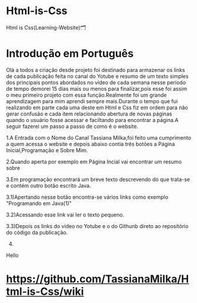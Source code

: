 # Html-is-Css
Html is Css(Learning-Website)🗂️

#  Introdução em Português
Olá a todos a criação desde projeto foi destinado para armazenar os links de cada publicação feita no canal do Yotube  e resumo de um texto simples dos principais pontos abordados no vídeo de cada semana nesse período de tempo demorei 15 dias mais ou menos para finalizar,pois esse foi assim o meu primeiro projeto com essa função.Realmente foi um grande aprendizagem para mim aprendi sempre mais.Durante o tempo que fui realizando em parte cada uma deste em Html e Css fiz em ordem para não gerar confusão e cada item relacionando abertura de novas páginas quando o usuário fosse acessar e faciltando para encontrar a página.A seguir fazerei um passo a passo de como é o website.

1.A Entrada com o Nome  do Canal Tassiana Milka,foi feito uma cumprimento a quem acessa o website e depois abaixo contia três botões a Página Inicial,Programação e Sobre Mim.

2.Quando aperta por exemplo em Página Incial vai encontrar um resumo sobre 

3.Em  programação encontrará um breve texto descrevendo do que trata-se e contém outro botão escrito Java.

3.1)Apertando nesse botão encontra-se vários links como exemplo "Programando em Java(1)"

3.2)Acessando esse link vai ler o texto pequeno.

3.3)Depois  os links do vídeo no Yotube e o do Githunb direto ao repositório do código da publicação.









4.

Hello
# https://github.com/TassianaMilka/Html-is-Css/wiki

